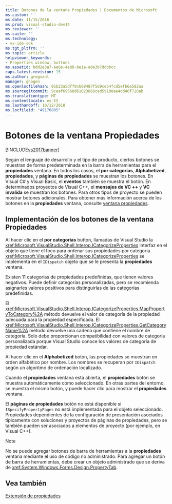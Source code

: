 ```yaml
---
title: Botones de la ventana Propiedades | Documentos de Microsoft
ms.custom: ''
ms.date: 11/15/2016
ms.prod: visual-studio-dev14
ms.reviewer: ''
ms.suite: ''
ms.technology:
- vs-ide-sdk
ms.tgt_pltfrm: ''
ms.topic: article
helpviewer_keywords:
- Properties window, buttons
ms.assetid: bdd2e3a7-ae6e-4e88-be1a-e0e3b7ddbbcc
caps.latest.revision: 15
ms.author: gregvanl
manager: ghogen
ms.openlocfilehash: 05b23a5dff0c668487f569ceb4fcd5efb6a582aa
ms.sourcegitcommit: 9ceaf69568d61023868ced59108ae4dd46f720ab
ms.translationtype: MT
ms.contentlocale: es-ES
ms.lasthandoff: 10/12/2018
ms.locfileid: "49176805"
---
```

# <a name="properties-window-buttons"></a>Botones de la ventana Propiedades
[!INCLUDE[vs2017banner](../../includes/vs2017banner.md)]

Según el lenguaje de desarrollo y el tipo de producto, ciertos botones se muestran de forma predeterminada en la barra de herramientas para el **propiedades** ventana. En todos los casos, el **por categorías**, **Alphabetized**, **propiedades**, y **páginas de propiedades** se muestran los botones. En Visual C# y Visual Basic, el **eventos** también se muestra el botón. En determinados proyectos de Visual C++, el **mensajes de VC ++** y **VC invalida** se muestran los botones. Para otros tipos de proyecto se pueden mostrar botones adicionales. Para obtener más información acerca de los botones en la **propiedades** ventana, consulte [ventana propiedades](../../ide/reference/properties-window.md).  
  
## <a name="implementation-of-properties-window-buttons"></a>Implementación de los botones de la ventana Propiedades  
 Al hacer clic en el **por categorías** button, llamadas de Visual Studio la <xref:Microsoft.VisualStudio.Shell.Interop.ICategorizeProperties> interfaz en el objeto que tiene el foco para ordenar sus propiedades por categoría. <xref:Microsoft.VisualStudio.Shell.Interop.ICategorizeProperties> se implementa en el `IDispatch` objeto que se le presenta la **propiedades** ventana.  
  
 Existen 11 categorías de propiedades predefinidas, que tienen valores negativos. Puede definir categorías personalizadas, pero se recomienda asignarles valores positivos para distinguirlas de las categorías predefinidas.  
  
 El <xref:Microsoft.VisualStudio.Shell.Interop.ICategorizeProperties.MapPropertyToCategory%2A> método devuelve el valor de categoría de la propiedad adecuada para la propiedad especificada. El <xref:Microsoft.VisualStudio.Shell.Interop.ICategorizeProperties.GetCategoryName%2A> método devuelve una cadena que contiene el nombre de categoría. Solo debe proporcionan compatibilidad con valores de categoría personalizada porque Visual Studio conoce los valores de categoría de propiedad estándar.  
  
 Al hacer clic en el **Alphabetized** botón, las propiedades se muestran en orden alfabético por nombre. Los nombres se recuperan por `IDispatch` según un algoritmo de ordenación localizado.  
  
 Cuando el **propiedades** ventana está abierta, el **propiedades** botón se muestra automáticamente como seleccionado. En otras partes del entorno, se muestra el mismo botón, y puede hacer clic para mostrar el **propiedades** ventana.  
  
 El **páginas de propiedades** botón no está disponible si `ISpecifyPropertyPages` no está implementada para el objeto seleccionado. Propiedades dependientes de la configuración de presentación asociados típicamente con soluciones y proyectos de páginas de propiedades, pero se también pueden ser asociados a elementos de proyecto (por ejemplo, en Visual C++).  
  
> [!NOTE]
>  No se puede agregar botones de barra de herramientas a la **propiedades** ventana mediante el uso de código no administrado. Para agregar un botón de barra de herramientas, debe crear un objeto administrado que se deriva de <xref:System.Windows.Forms.Design.PropertyTab>.  
  
## <a name="see-also"></a>Vea también  
 [Extensión de propiedades](../../extensibility/internals/extending-properties.md)

